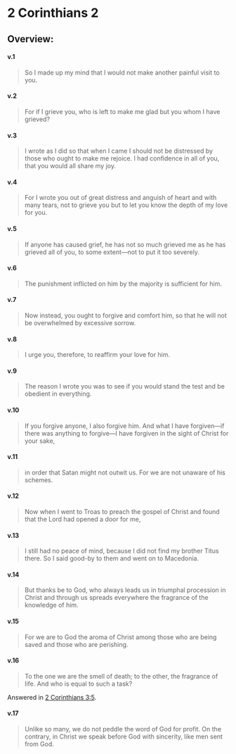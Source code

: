 # 2 Corinthians 2

## Overview:

#### v.1
>So I made up my mind that I would not make another painful visit to you.

#### v.2
>For if I grieve you, who is left to make me glad but you whom I have grieved?

#### v.3
>I wrote as I did so that when I came I should not be distressed by those who ought to make me rejoice. I had confidence in all of you, that you would all share my joy.

#### v.4
>For I wrote you out of great distress and anguish of heart and with many tears, not to grieve you but to let you know the depth of my love for you.

#### v.5
>If anyone has caused grief, he has not so much grieved me as he has grieved all of you, to some extent—not to put it too severely.

#### v.6
>The punishment inflicted on him by the majority is sufficient for him.

#### v.7
>Now instead, you ought to forgive and comfort him, so that he will not be overwhelmed by excessive sorrow.

#### v.8
>I urge you, therefore, to reaffirm your love for him.

#### v.9
>The reason I wrote you was to see if you would stand the test and be obedient in everything.

#### v.10
>If you forgive anyone, I also forgive him. And what I have forgiven—if there was anything to forgive—I have forgiven in the sight of Christ for your sake,

#### v.11
>in order that Satan might not outwit us. For we are not unaware of his schemes.

#### v.12
>Now when I went to Troas to preach the gospel of Christ and found that the Lord had opened a door for me,

#### v.13
>I still had no peace of mind, because I did not find my brother Titus there. So I said good-by to them and went on to Macedonia.

#### v.14
>But thanks be to God, who always leads us in triumphal procession in Christ and through us spreads everywhere the fragrance of the knowledge of him.

#### v.15
>For we are to God the aroma of Christ among those who are being saved and those who are perishing.

#### v.16
>To the one we are the smell of death; to the other, the fragrance of life. And who is equal to such a task?

Answered in [2 Corinthians 3:5](2Cor3#v.5-6).

#### v.17
>Unlike so many, we do not peddle the word of God for profit. On the contrary, in Christ we speak before God with sincerity, like men sent from God.


